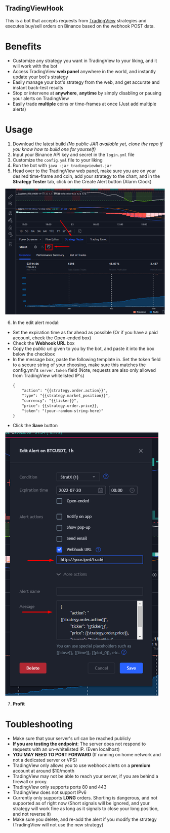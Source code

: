 ## TradingViewHook

This is a bot that accepts requests from [TradingView](https://www.tradingview.com/) strategies and executes buy/sell orders on Binance based on the webhook POST data.

# Benefits
- Customize any strategy you want in TradingView to your liking, and it will work with the bot
- Access TradingView **web panel** anywhere in the world, and instantly update your bot's strategy
- Easily manage your bot's strategy from the web, and get accurate and instant back-test results
- Stop or intervene at **anywhere**, **anytime** by simply disabling or pausing your alerts on TradingView
- Easily trade **multiple** coins or time-frames at once (Just add multiple alerts)

# Usage
1. Download the latest build _(No public JAR available yet, clone the repo if you know how to build one for yourself)_
2. Input your Binance API key and secret in the `login.yml` file
3. Customize the `config.yml` file to your liking
4. Run the bot with `java -jar tradingviewbot.jar`
5. Head over to the TradingView web panel, make sure you are on your desired time-frame and coin, add your strategy to the chart, and in the **Strategy Tester** tab, click on the Create Alert button (Alarm Clock)

![TradingView Setup](addalert.png "TradingView Setup")

6. In the edit alert modal:
  - Set the expiration time as far ahead as possible (Or if you have a paid account, check the Open-ended box) 
  - Check the **Webhook URL** box
  - Copy the _public_ url given to you by the bot, and paste it into the box below the checkbox
  - In the message box, paste the following template in. Set the token field to a secure string of your choosing, make sure this matches the config.yml's `server.token` field (Note, requests are also only allowed from TradingView whitelisted IP's)
      ```text
      {
          "action": "{{strategy.order.action}}",
          "type": "{{strategy.market_position}}",
          "currency": "{{ticker}}",
          "price": {{strategy.order.price}},
          "token": "(your-random-string-here)"
      }
       ```
  - Click the **Save** button

![Customize Alert](modifyalert.png "Customize Alert")

7. **Profit**

# Toubleshooting
- Make sure that your server's url can be reached publicly
- **If you are testing the endpoint**: The server does not respond to requests with an un-whitelisted IP. (Even localhost)
- **YOU MAY NEED TO PORT FORWARD** (If running on home network and not a dedicated server or VPS)
- TradingView only allows you to use webhook alerts on a **premium** account at around $10/month
- TradingView may not be able to reach your server, if you are behind a firewall or proxy.
- TradingView only supports ports 80 and 443
- TradingView does not support IPv6
- Currently only supports **LONG** orders. Shorting is dangerous, and not supported as of right now (Short signals will be ignored, and your strategy will work fine as long as it signals to close your long position, and not reverse it)
- Make sure you delete, and re-add the alert if you modify the strategy (TradingView will not use the new strategy)
